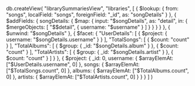 db.createView(
  "librarySummariesView",
  "libraries",
  [
    {
      $lookup: {
        from: "songs",
        localField: "songs",
        foreignField: "_id",
        as: "songDetails"
      }
    },
    {
      $addFields: {
        songDetails: {
          $map: {
            input: "$songDetails",
            as: "detail",
            in: {
              $mergeObjects: [
                "$$detail",
                { username: "$username" }
              ]
            }
          }
        }
      }
    },
    {
      $unwind: "$songDetails"
    },
    {
      $facet: {
        "UserDetails": [
          {
            $project: {
              username: "$songDetails.username"
            }
          }
        ],
        "TotalSongs": [
          { $count: "count" }
        ],
        "TotalAlbums": [
          { $group: { _id: "$songDetails.album" } },
          { $count: "count" }
        ],
        "TotalArtists": [
          { $group: { _id: "$songDetails.artist" } },
          { $count: "count" }
        ]
      }
    },
    {
      $project: {
        _id: 0,
        username: { $arrayElemAt: ["$UserDetails.username", 0] },
        songs: { $arrayElemAt: ["$TotalSongs.count", 0] },
        albums: { $arrayElemAt: ["$TotalAlbums.count", 0] },
        artists: { $arrayElemAt: ["$TotalArtists.count", 0] }
      }
    }
  ]
)